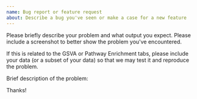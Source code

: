 ```yaml
---
name: Bug report or feature request
about: Describe a bug you've seen or make a case for a new feature
---
```


Please briefly describe your problem and what output you expect. Please include
a screenshot to better show the problem you've encountered. 

If this is related to the GSVA or Pathway Enrichment tabs, please include your
data (or a subset of your data) so that we may test it and reproduce the
problem.

Brief description of the problem:

Thanks!
